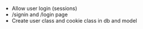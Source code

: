 - Allow user login (sessions)
- /signin and /login page
- Create user class and cookie class in db and model
